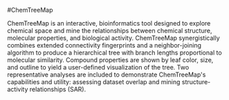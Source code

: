 #ChemTreeMap

ChemTreeMap is an interactive, bioinformatics tool designed to explore chemical space and mine the relationships between chemical structure, molecular properties, and biological activity. ChemTreeMap synergistically combines extended connectivity fingerprints and a neighbor-joining algorithm to produce a hierarchical tree with branch lengths proportional to molecular similarity. Compound properties are shown by leaf color, size, and outline to yield a user-defined visualization of the tree. Two representative analyses are included to demonstrate ChemTreeMap's capabilities and utility: assessing dataset overlap and mining structure-activity relationships (SAR).
